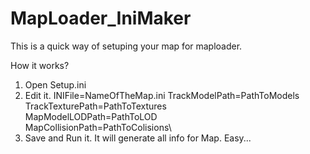 # MapLoader_IniMaker
This is a quick way of setuping your map for maploader.

How it works?
1. Open Setup.ini
2. Edit it.
INIFile=NameOfTheMap.ini
TrackModelPath=PathToModels\
TrackTexturePath=PathToTextures\
MapModelLODPath=PathToLOD\
MapCollisionPath=PathToColisions\
3. Save and Run it. It will generate all info for Map. Easy...
